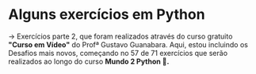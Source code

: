 <h1> Alguns exercícios em Python</h1>

<p> → Exercícios parte 2, que foram realizados através do curso gratuito <strong>"Curso em Vídeo"</strong> do Profª Gustavo Guanabara.
Aqui, estou incluindo os Desafios mais novos, começando no 57 de 71 exercícios que serão realizados ao longo do curso <strong> Mundo 2 Python 🐍. </strong></p>
